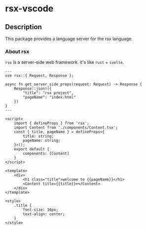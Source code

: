 # rsx-vscode

## Description

This package provides a language server for the rsx language.

### About rsx

`rsx` is a server-side web framework. it's like `rust` + `svelte`.

```rsx
---
use rsx::{ Request, Response };

async fn get_server_side_props(request: Request) -> Response {
    Response::json!({
        "title": "rsx project",
        "pageName": "index.html"
    })
}
---

<script>
    import { defineProps } from 'rsx';
    import Content from './components/Content.tsx';
    const { title, pageName } = defineProps<{
        title: string;
        pageName: string;
    }>();
    export default {
        components: [Content]
    }
</script>

<template>
    <div>
        <h1 class="title">welcome to {{pageName}}</h1>
        <Content title={{title}}></Content>
    </div>
</template>

<style>
    .title {
        font-size: 16px;
        text-align: center;
    }
</style>
```
